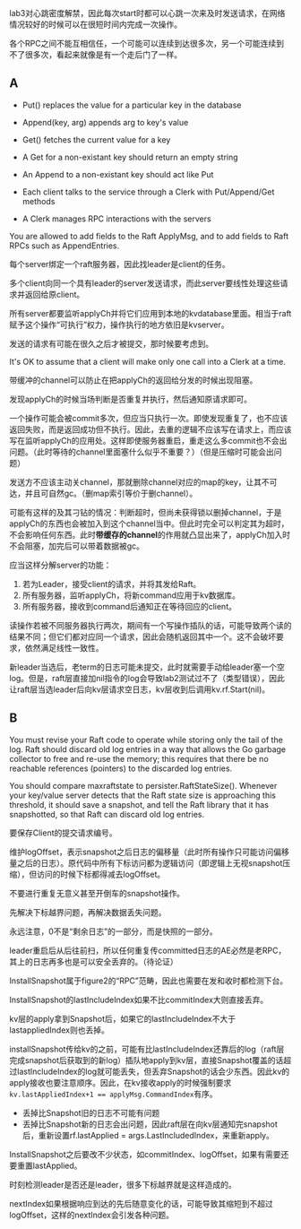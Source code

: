 
lab3对心跳密度解禁，因此每次start时都可以心跳一次来及时发送请求，在网络情况较好的时候可以在很短时间内完成一次操作。

各个RPC之间不能互相信任，一个可能可以连续到达很多次，另一个可能连续到不了很多次，看起来就像是有一个走后门了一样。
## A

- Put() replaces the value for a particular key in the database
- Append(key, arg) appends arg to key's value
- Get() fetches the current value for a key

- A Get for a non-existant key should return an empty string
- An Append to a non-existant key should act like Put
- Each client talks to the service through a Clerk with Put/Append/Get methods
- A Clerk manages RPC interactions with the servers

You are allowed to add fields to the Raft ApplyMsg, and to add fields to Raft RPCs such as AppendEntries.

每个server绑定一个raft服务器，因此找leader是client的任务。

多个client向同一个具有leader的server发送请求，而此server要线性处理这些请求并返回给原client。

所有server都要监听applyCh并将它们应用到本地的kvdatabase里面。相当于raft赋予这个操作“可执行”权力，操作执行的地方依旧是kvserver。

发送的请求有可能在很久之后才被提交，那时候要考虑到。

It's OK to assume that a client will make only one call into a Clerk at a time.

带缓冲的channel可以防止在把applyCh的返回给分发的时候出现阻塞。

发现applyCh的时候当场判断是否重复并执行，然后通知原请求即可。

一个操作可能会被commit多次，但应当只执行一次。即使发现重复了，也不应该返回失败，而是返回成功但不执行。因此，去重的逻辑不应该写在请求上，而应该写在监听applyCh的应用处。这样即使服务器重启，重走这么多commit也不会出问题。（此时等待的channel里面塞什么似乎不重要？）（但是压缩时可能会出问题）

发送方不应该主动关channel，那就删除channel对应的map的key，让其不可达，并且可自然gc。（删map索引等价于删channel）。

可能有这样的及其刁钻的情况：判断超时，但尚未获得锁以删掉channel，于是applyCh的东西也会被加入到这个channel当中。但此时完全可以判定其为超时，不会影响任何东西。此时**带缓存的channel**的作用就凸显出来了，applyCh加入时不会阻塞，加完后可以带着数据被gc。

应当这样分解server的功能：
1. 若为Leader，接受client的请求，并将其发给Raft。
2. 所有服务器，监听applyCh，将新command应用于kv数据库。
3. 所有服务器，接收到command后通知正在等待回应的client。

读操作若被不同服务器执行两次，期间有一个写操作插队的话，可能导致两个读的结果不同；但它们都对应同一个请求，因此会随机返回其中一个。这不会破坏要求，依然满足线性一致性。

新leader当选后，老term的日志可能未提交，此时就需要手动给leader塞一个空log。但是，raft层直接加nil指令的log会导致lab2测试过不了（类型错误），因此让raft层当选leader后向kv层请求空日志，kv层收到后调用kv.rf.Start(nil)。

## B

You must revise your Raft code to operate while storing only the tail of the log. Raft should discard old log entries in a way that allows the Go garbage collector to free and re-use the memory; this requires that there be no reachable references (pointers) to the discarded log entries.

You should compare maxraftstate to persister.RaftStateSize(). Whenever your key/value server detects that the Raft state size is approaching this threshold, it should save a snapshot, and tell the Raft library that it has snapshotted, so that Raft can discard old log entries.

要保存Client的提交请求编号。

维护logOffset，表示snapshot之后日志的偏移量（此时所有操作只可能访问偏移量之后的日志）。原代码中所有下标访问都为逻辑访问（即逻辑上无视snapshot压缩），但访问的时候下标都得减去logOffset。

不要进行重复无意义甚至开倒车的snapshot操作。

先解决下标越界问题，再解决数据丢失问题。

永远注意，0不是“剩余日志”的一部分，而是快照的一部分。

leader重启后从后往前扫，所以任何重复传committed日志的AE必然是老RPC，其上的日志再多也是可以安全丢弃的。（待论证）

InstallSnapshot属于figure2的“RPC”范畴，因此也需要在发和收时都检测下台。

InstallSnapshot的lastIncludeIndex如果不比commitIndex大则直接丢弃。

kv层的apply拿到Snapshot后，如果它的lastIncludeIndex不大于lastappliedIndex则也丢掉。

installSnapshot传给kv的之前，可能有比lastIncludeIndex还靠后的log（raft层完成snapshot后获取到的新log）插队地apply到kv层，直接Snapshot覆盖的话超过lastIncludeIndex的log就可能丢失，但丢弃Snapshot的话会少东西。因此kv的apply接收也要注意顺序。因此，在kv接收apply的时候强制要求`kv.lastAppliedIndex+1 == applyMsg.CommandIndex`有序。
- 丢掉比Snapshot旧的日志不可能有问题
- 丢掉比Snapshot新的日志会出问题，因此raft层在向kv层通知完snapshot后，重新设置rf.lastApplied = args.LastIncludedIndex，来重新apply。

InstallSnapshot之后要改不少状态，如commitIndex、logOffset，如果有需要还要重置lastApplied。

时刻检测leader是否还是leader，很多下标越界就是这样造成的。

nextIndex如果根据响应到达的先后随意变化的话，可能导致其缩短到不超过logOffset，这样的nextIndex会引发各种问题。






